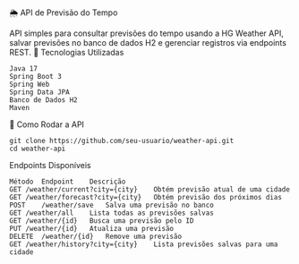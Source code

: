 🌦️ API de Previsão do Tempo

API simples para consultar previsões do tempo usando a HG Weather API, salvar previsões no banco de dados H2 e gerenciar registros via endpoints REST.
📌 Tecnologias Utilizadas

    Java 17
    Spring Boot 3
    Spring Web
    Spring Data JPA
    Banco de Dados H2
    Maven

🚀 Como Rodar a API 

    git clone https://github.com/seu-usuario/weather-api.git
    cd weather-api

Endpoints Disponíveis

    Método	Endpoint	Descrição
    GET	/weather/current?city={city}	Obtém previsão atual de uma cidade
    GET	/weather/forecast?city={city}	Obtém previsão dos próximos dias
    POST	/weather/save	Salva uma previsão no banco
    GET	/weather/all	Lista todas as previsões salvas
    GET	/weather/{id}	Busca uma previsão pelo ID
    PUT	/weather/{id}	Atualiza uma previsão
    DELETE	/weather/{id}	Remove uma previsão
    GET	/weather/history?city={city}	Lista previsões salvas para uma cidade